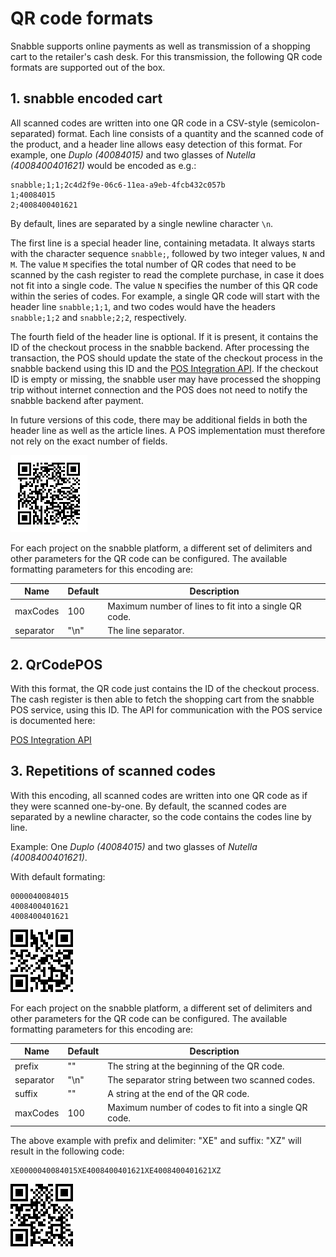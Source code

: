 # QR code formats

Snabble supports online payments as well as transmission of a shopping cart to the retailer's cash desk.
For this transmission, the following QR code formats are supported out of the box.

## 1. snabble encoded cart

All scanned codes are written into one QR code in a CSV-style (semicolon-separated) format. Each line consists of a quantity and the scanned code of the product, and a header line allows easy detection of this format. For example, one *Duplo (40084015)* and two glasses of *Nutella (4008400401621)* would be encoded as e.g.:

````
snabble;1;1;2c4d2f9e-06c6-11ea-a9eb-4fcb432c057b
1;40084015
2;4008400401621
````

By default, lines are separated by a single newline character `\n`.

The first line is a special header line, containing metadata. It always starts with the character sequence `snabble;`, followed by two integer values, `N` and `M`. The value `M` specifies the total number of QR codes that need to be scanned by the cash register to read the complete purchase, in case it does not fit into a single code. The value `N` specifies the number of this QR code within the series of codes. For example, a single QR code will start with the header line `snabble;1;1`, and two codes would have the headers `snabble;1;2` and `snabble;2;2`, respectively.

The fourth field of the header line is optional. If it is present, it contains the ID of the checkout process in the snabble backend. After processing the transaction, the POS should update the state of the checkout process in the snabble backend using this ID and the [POS Integration API](api_pos_integration.md). If the checkout ID is empty or missing, the snabble user may have processed the shopping trip without internet connection and the POS does not need to notify the snabble backend after payment.

In future versions of this code, there may be additional fields in both the header line as well as the article lines. A POS implementation must therefore not rely on the exact number of fields.

![QR code encoded codes with quantities](img/qr-code-encoded-codes-quantity.png)

For each project on the snabble platform, a different set of delimiters and other parameters for the QR code can be configured. The available formatting parameters for this encoding are:

| Name      | Default         | Description                                           |
|-----------|-----------------|-------------------------------------------------------|
| maxCodes  | 100             | Maximum number of lines to fit into a single QR code. |
| separator | "\n"            | The line separator.                                   |

## 2. QrCodePOS

With this format, the QR code just contains the ID of the checkout process.
The cash register is then able to fetch the shopping cart from the snabble POS service, using this ID. The API for communication with the POS service is documented here:

[POS Integration API](api_pos_integration.md)

## 3. Repetitions of scanned codes

With this encoding, all scanned codes are written into one QR code as if they were scanned one-by-one. By default, the scanned codes are separated by a newline character, so the code contains the codes line by line.

Example: One *Duplo (40084015)* and two glasses of *Nutella (4008400401621)*.

With default formating:

```
0000040084015
4008400401621
4008400401621
```

![QR code encoded codes with newlines](img/qr-code-encoded-codes_newline.png)

For each project on the snabble platform, a different set of delimiters and other parameters for the QR code can be configured. The available formatting parameters for this encoding are:

| Name      | Default         | Description                                           |
|-----------|-----------------|-------------------------------------------------------|
| prefix    | ""              | The string at the beginning of the QR code.           |
| separator | "\n"            | The separator string between two scanned codes.       |
| suffix    | ""              | A string at the end of the QR code.                   |
| maxCodes  | 100             | Maximum number of codes to fit into a single QR code. |

The above example with prefix and delimiter: "XE" and suffix: "XZ" will result in the following code:

```
XE0000040084015XE4008400401621XE4008400401621XZ
```

![QR code encoded codes with XEXEXZ](img/qr-code-encoded-codes_XEXEXZ.png)


